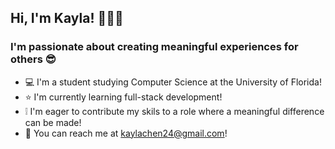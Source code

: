 ## Hi, I'm Kayla! :wave::whale:💫

### I'm passionate about creating meaningful experiences for others :sunglasses:

- :computer: I'm a student studying Computer Science at the University of Florida!
- :star: I'm currently learning full-stack development!
- :grey_exclamation: I'm eager to contribute my skils to a role where a meaningful difference can be made!
- :email: You can reach me at kaylachen24@gmail.com!

<!--
**kaylachenn/kaylachenn** is a ✨ _special_ ✨ repository because its `README.md` (this file) appears on your GitHub profile.

Here are some ideas to get you started:

- 🔭 I’m currently working on ...
- 🌱 I’m currently learning ...
- 👯 I’m looking to collaborate on ...
- 🤔 I’m looking for help with ...
- 💬 Ask me about ...
- 📫 How to reach me: ...
- 😄 Pronouns: ...
- ⚡ Fun fact: ...
-->
